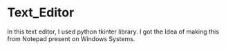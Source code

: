 # Text_Editor
In this text editor, I used python tkinter library.
I got the Idea of making this from Notepad present on Windows Systems.
